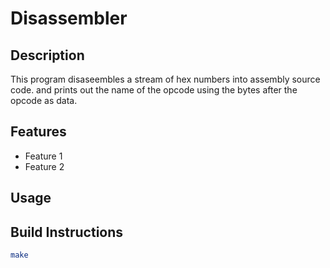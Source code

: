 # Disassembler

## Description
This program disaseembles a stream of hex numbers into assembly source code. and prints out the name of the opcode using the bytes after the opcode as data.

## Features
- Feature 1
- Feature 2

## Usage

## Build Instructions
```bash
make
